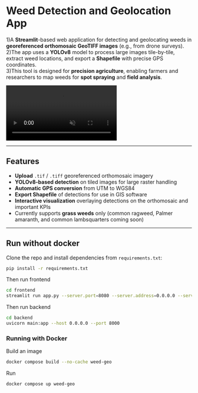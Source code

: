 # Weed Detection and Geolocation App

1)A **Streamlit**-based web application for detecting and geolocating weeds in **georeferenced orthomosaic GeoTIFF images** (e.g., from drone surveys).  
2)The app uses a **YOLOv8** model to process large images tile-by-tile, extract weed locations, and export a **Shapefile** with precise GPS coordinates.  
3)This tool is designed for **precision agriculture**, enabling farmers and researchers to map weeds for **spot spraying** and **field analysis**.

<video src="https://github.com/user-attachments/assets/0840c78a-67aa-4a64-93ea-2e70dde0fe95"
       controls playsinline muted loop style="max-width:100%; height:auto;">
</video>

---

## Features
- **Upload** `.tif` / `.tiff` georeferenced orthomosaic imagery
- **YOLOv8-based detection** on tiled images for large raster handling
- **Automatic GPS conversion** from UTM to WGS84
- **Export Shapefile** of detections for use in GIS software
- **Interactive visualization** overlaying detections on the orthomosaic and important KPIs
- Currently supports **grass weeds** only (common ragweed, Palmer amaranth, and common lambsquarters coming soon)

---
## Run without docker
Clone the repo and install dependencies from `requirements.txt`:

```bash
pip install -r requirements.txt
```
Then run frontend

```bash
cd frontend
streamlit run app.py --server.port=8080 --server.address=0.0.0.0 --server.maxUploadSize=10240
```

Then run backend

```bash
cd backend
uvicorn main:app --host 0.0.0.0 --port 8000
```

### Running with Docker
Build an image
```bash
docker compose build --no-cache weed-geo 
```

Run 
```bash
docker compose up weed-geo
```

